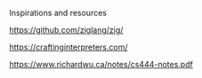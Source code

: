 Inspirations and resources

https://github.com/ziglang/zig/

https://craftinginterpreters.com/

https://www.richardwu.ca/notes/cs444-notes.pdf
